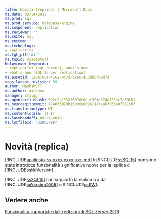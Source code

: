 ```yaml
---
title: Novità (replica) | Microsoft Docs
ms.date: 03/14/2017
ms.prod: sql
ms.prod_service: database-engine
ms.component: replication
ms.reviewer: ''
ms.suite: sql
ms.custom: ''
ms.technology:
- replication
ms.tgt_pltfrm: ''
ms.topic: conceptual
helpviewer_keywords:
- replication [SQL Server], what's new
- what's new [SQL Server replication]
ms.assetid: 130a760a-4162-4d7d-b266-453eb5759d7a
caps.latest.revision: 39
author: MashaMSFT
ms.author: mathoma
manager: craigg
ms.openlocfilehash: 992c2a163216070c8daf32de874d738ec7c53561
ms.sourcegitcommit: 1740f3090b168c0e809611a7aa6fd514075616bf
ms.translationtype: HT
ms.contentlocale: it-IT
ms.lasthandoff: 05/03/2018
ms.locfileid: "32960796"
---
```

# <a name="what39s-new-replication"></a>Novità (replica)
[!INCLUDE[appliesto-ss-xxxx-xxxx-xxx-md](../../includes/appliesto-ss-xxxx-xxxx-xxx-md.md)]
  In[!INCLUDE[ssSQL15](../../includes/sssql15-md.md)] non sono state introdotte funzionalità significative nuove per la replica di [!INCLUDE[ssNoVersion](../../includes/ssnoversion-md.md)] .  
  
 [!INCLUDE[ssSQL15](../../includes/sssql15-md.md)] non supporta la replica a o da [!INCLUDE[ssVersion2005](../../includes/ssversion2005-md.md)] o [!INCLUDE[ssEW](../../includes/ssew-md.md)].  
  
## <a name="see-also"></a>Vedere anche  
 [Funzionalità supportate dalle edizioni di SQL Server 2016](~/sql-server/editions-and-supported-features-for-sql-server-2016.md)  
  
  
